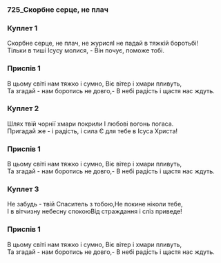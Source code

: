 ### 725_Скорбне серце, не плач
### Куплет 1
Скорбне серце, не плач, не журисяІ не падай в тяжкій боротьбі!<br/>Тільки в тиші Ісусу молися, - Він почує, поможе тобі.
### Приспів 1
В цьому світі нам тяжко і сумно, Віє вітер і хмари пливуть, <br/>Та згадай - нам боротись не довго,- В небі радість і щастя нас ждуть.
### Куплет 2
Шлях твій чорнії хмари покрили І любові вогонь погаса. <br/>Пригадай же - і радість, і сила Є для тебе в Ісуса Христа!
### Приспів 1
В цьому світі нам тяжко і сумно, Віє вітер і хмари пливуть, <br/>Та згадай - нам боротись не довго,- В небі радість і щастя нас ждуть.
### Куплет 3
Не забудь - твій Спаситель з тобою,Не покине ніколи тебе,<br/>І в вітчизну небесну спокоюВід страждання і сліз приведе!
### Приспів 1
В цьому світі нам тяжко і сумно, Віє вітер і хмари пливуть, <br/>Та згадай - нам боротись не довго,- В небі радість і щастя нас ждуть.
